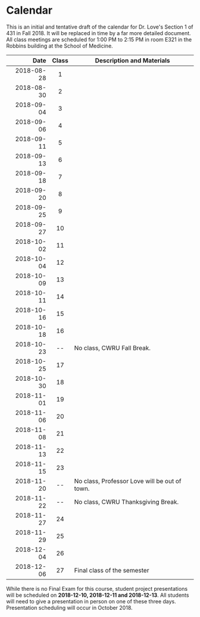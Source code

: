 # Calendar

This is an initial and tentative draft of the calendar for Dr. Love's Section 1 of 431 in Fall 2018. It will be replaced in time by a far more detailed document. All class meetings are scheduled for 1:00 PM to 2:15 PM in room E321 in the Robbins building at the School of Medicine.

Date | Class | Description and Materials
-----------: | :---: | -----------------------------------
2018-08-28 | 1 | 
2018-08-30 | 2 |
2018-09-04 | 3 | 
2018-09-06 | 4 | 
2018-09-11 | 5 | 
2018-09-13 | 6 | 
2018-09-18 | 7 |
2018-09-20 | 8 | 
2018-09-25 | 9 | 
2018-09-27 | 10 |
2018-10-02 | 11 |
2018-10-04 | 12 |
2018-10-09 | 13 |
2018-10-11 | 14 |
2018-10-16 | 15 |
2018-10-18 | 16 |
2018-10-23 | -- | No class, CWRU Fall Break.
2018-10-25 | 17 | 
2018-10-30 | 18 | 
2018-11-01 | 19 |
2018-11-06 | 20 |
2018-11-08 | 21 |
2018-11-13 | 22 |
2018-11-15 | 23 |
2018-11-20 | -- | No class, Professor Love will be out of town.
2018-11-22 | -- | No class, CWRU Thanksgiving Break.
2018-11-27 | 24 |
2018-11-29 | 25 |
2018-12-04 | 26 |
2018-12-06 | 27 | Final class of the semester

While there is no Final Exam for this course, student project presentations will be scheduled on **2018-12-10, 2018-12-11 and 2018-12-13**. All students will need to give a presentation in person on one of these three days. Presentation scheduling will occur in October 2018.
